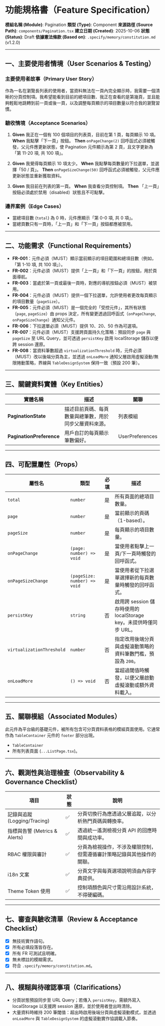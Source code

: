 # 功能規格書（Feature Specification）

**模組名稱 (Module)**: Pagination
**類型 (Type)**: Component
**來源路徑 (Source Path)**: `components/Pagination.tsx`
**建立日期 (Created)**: 2025-10-06
**狀態 (Status)**: Draft
**依據憲法條款 (Based on)**: `.specify/memory/constitution.md` (v1.2.0)

---

## 一、主要使用者情境（User Scenarios & Testing）

### 主要使用者故事（Primary User Story）
作為一名在瀏覽長列表的使用者，當資料無法在一頁內完全顯示時，我需要一個清晰的分頁控制項。我希望能看到目前的總項目數、我正在查看的是第幾頁，並且能夠輕鬆地跳轉到前一頁或後一頁，以及調整每頁顯示的項目數量以符合我的瀏覽習慣。

### 驗收情境（Acceptance Scenarios）
1.  **Given** 我正在一個有 100 個項目的列表頁，目前在第 1 頁，每頁顯示 10 項。
    **When** 我點擊「下一頁」按鈕。
    **Then** `onPageChange(2)` 回呼函式必須被觸發，父元件應更新狀態，使 Pagination 元件顯示為第 2 頁，且文字更新為「第 11-20 項, 共 100 項」。

2.  **Given** 我覺得每頁顯示 10 項太少。
    **When** 我點擊每頁數量的下拉選單，並選擇「50 / 頁」。
    **Then** `onPageSizeChange(50)` 回呼函式必須被觸發，父元件應更新狀態並重新獲取資料。

3.  **Given** 我目前在列表的第一頁。
    **When** 我查看分頁控制項。
    **Then** 「上一頁」按鈕必須處於禁用（disabled）狀態且不可點擊。

### 邊界案例（Edge Cases）
- 當總項目數 (`total`) 為 0 時，元件應顯示「第 0-0 項, 共 0 項」。
- 當總頁數只有一頁時，「上一頁」和「下一頁」按鈕都應被禁用。

---

## 二、功能需求（Functional Requirements）

- **FR-001**：元件必須（MUST）顯示當前顯示的項目範圍和總項目數（例如，「第 1-10 項, 共 100 項」）。
- **FR-002**：元件必須（MUST）提供「上一頁」和「下一頁」的按鈕，用於頁面導航。
- **FR-003**：當處於第一頁或最後一頁時，對應的導航按鈕必須（MUST）被禁用。
- **FR-004**：元件必須（MUST）提供一個下拉選單，允許使用者更改每頁顯示的項目數量（`pageSize`）。
- **FR-005**：元件必須（MUST）是一個完全的「受控元件」，其所有狀態（`page`, `pageSize`）由 props 決定，所有變更透過回呼函式（`onPageChange`, `onPageSizeChange`）通知父元件。
- **FR-006**：下拉選單必須（MUST）提供 10、20、50 作為可選項。
- **FR-007**：元件必須（MUST）支援跨頁面持久化策略：預設同步 `page` 與 `pageSize` 至 URL Query，並可透過 `persistKey` 啟用 localStorage 儲存以便跨 session 還原。
- **FR-008**：當資料筆數超過 `virtualizationThreshold` 時，元件必須（MUST）改以後端分頁為主，並透過 `onLoadMore` 通知父層啟用虛擬滾動/無限捲動策略，界線與 `TableDesignSystem` 保持一致（預設 200 筆）。

---

## 三、關鍵資料實體（Key Entities）

| 實體名稱 | 描述 | 關聯 |
|---|---|---|
| **PaginationState** | 描述目前頁碼、每頁數量與總筆數，用於同步父層資料來源。 | 列表模組 |
| **PaginationPreference** | 用戶自訂的每頁顯示筆數偏好。 | UserPreferences |

---

## 四、可配置屬性（Props）

| 屬性名 | 類型 | 必填 | 描述 |
|---|---|---|---|
| `total` | `number` | 是 | 所有頁面的總項目數量。 |
| `page` | `number` | 是 | 當前顯示的頁碼（1-based）。 |
| `pageSize` | `number` | 是 | 每頁顯示的項目數量。 |
| `onPageChange` | `(page: number) => void` | 是 | 當使用者點擊上一頁/下一頁時觸發的回呼函式。 |
| `onPageSizeChange`| `(pageSize: number) => void`| 是 | 當使用者從下拉選單選擇新的每頁數量時觸發的回呼函式。 |
| `persistKey` | `string` | 否 | 啟用跨 session 儲存時使用的 localStorage key。未提供時僅同步 URL。 |
| `virtualizationThreshold` | `number` | 否 | 指定改用後端分頁與虛擬滾動策略的資料筆數門檻，預設為 `200`。 |
| `onLoadMore` | `() => void` | 否 | 當超過閾值時觸發，以便父層啟動虛擬滾動或額外資料載入。 |

---

## 五、關聯模組（Associated Modules）

此元件為平台級的基礎元件，被所有包含可分頁資料表格的模組頁面使用。它通常作為 `TableContainer` 元件的 `footer` 部分出現。
- `TableContainer`
- 所有列表頁面 (`...ListPage.tsx`)。

---

## 六、觀測性與治理檢查（Observability & Governance Checklist）

| 項目 | 狀態 | 說明 |
|------|------|------|
| 記錄與追蹤 (Logging/Tracing) | ✅ | 分頁切換行為應透過父層追蹤，以分析熱門頁碼與轉換率。 |
| 指標與告警 (Metrics & Alerts) | ✅ | 透過統一遙測檢視分頁 API 的回應時間與成功率。 |
| RBAC 權限與審計 | ✅ | 分頁為檢視操作，不涉及權限控制，但需遵循審計策略記錄與其他操作的關聯。 |
| i18n 文案 | ✅ | 分頁文字與每頁選項說明須由內容字典提供。 |
| Theme Token 使用 | ✅ | 控制項顏色與尺寸需沿用設計系統，不得硬編碼。 |

---

## 七、審查與驗收清單（Review & Acceptance Checklist）

- [x] 無技術實作語句。
- [x] 所有必填段落皆存在。
- [x] 所有 FR 可測試且明確。
- [x] 無未標註的模糊需求。
- [x] 符合 `.specify/memory/constitution.md`。

---

## 八、模糊與待確認事項（Clarifications）

- 分頁狀態預設同步至 URL Query；若傳入 `persistKey`，需額外寫入 localStorage 以支援跨 session 還原，並於使用者登出時清除。
- 大量資料時維持 200 筆閾值：超出時啟用後端分頁與虛擬滾動模式，並透過 `onLoadMore` 與 `TableDesignSystem` 的虛擬滾動實作協調載入節奏。